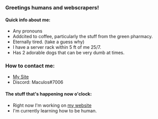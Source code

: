 ### Greetings humans and webscrapers!

#### Quick info about me:
- Any pronouns
- Addcited to coffee, particularly the stuff from the green pharmacy.
- Eternally tired. (take a guess why)
- I have a server rack within 5 ft of me 25/7.
- Has 2 adorable dogs that can be very dumb at times.


### How to contact me:
- [My Site](https://maculos.dev)
- Discord: Maculos#7006
<!-- - placeholderemail@example.com
- 000-000-0000 <- figure out way to link cisco phones and my pc i guess
-->

#### The stuff that's happening now o'clock:
- Right now I'm working on [my website](https://maculos.dev)
- I'm currently learning how to be human.


<!--
        [TEMPLATES]
#### The stuff that's happening now o'clock:
- Right now I'm working on a [project-name](project.url)
- I'm currently learning how to be human.
- [thing](url) is melting my brain.
- I need help with everything.
-->
